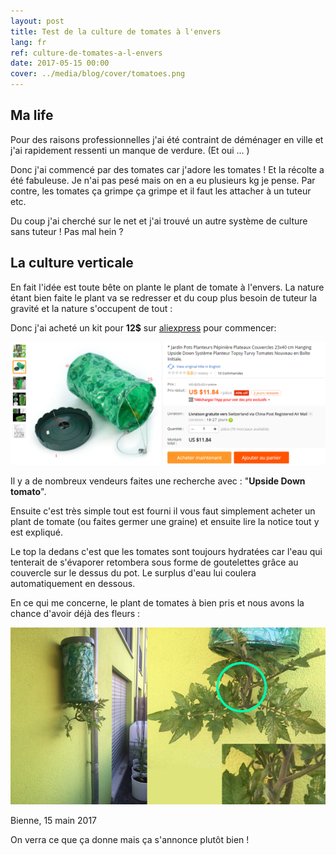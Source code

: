 ```yaml
---
layout: post
title: Test de la culture de tomates à l'envers
lang: fr
ref: culture-de-tomates-a-l-envers
date: 2017-05-15 00:00
cover: ../media/blog/cover/tomatoes.png
---
```


## Ma life
Pour des raisons professionnelles j'ai été contraint de déménager en ville et j'ai rapidement ressenti un manque de verdure. (Et oui ... )

Donc j'ai commencé par des tomates car j'adore les tomates ! Et la récolte a été fabuleuse. Je n'ai pas pesé mais on en a eu plusieurs kg je pense.
Par contre, les tomates ça grimpe ça grimpe et il faut les attacher à un tuteur etc.

Du coup j'ai cherché sur le net et j'ai trouvé un autre système de culture sans tuteur ! Pas mal hein ?


## La culture verticale
En fait l'idée est toute bête on plante le plant de tomate à l'envers. La nature étant bien faite le plant va se redresser et du coup plus besoin de tuteur la gravité et la nature s'occupent de tout :

Donc j'ai acheté un kit pour **12$** sur [aliexpress](https://fr.aliexpress.com/) pour commencer:

![aliexpress](../media/blog/posts/vertical-tomatoes-aliexpress.png "Aperçu")

Il y a de nombreux vendeurs faites une recherche avec : "**Upside Down tomato**".

Ensuite c'est très simple tout est fourni il vous faut simplement acheter un plant de tomate (ou faites germer une graine) et ensuite lire la notice tout y est expliqué.

Le top la dedans c'est que les tomates sont toujours hydratées car l'eau qui tenterait de s'évaporer retombera sous forme de goutelettes grâce au couvercle sur le dessus du pot. Le surplus d'eau lui coulera automatiquement en dessous.

En ce qui me concerne, le plant de tomates à bien pris et nous avons la chance d'avoir déjà des fleurs :

![my-tomatoes](../media/blog/posts/vertical-tomatoes.png "Aperçu")

Bienne, 15 main 2017

On verra ce que ça donne mais ça s'annonce plutôt bien !